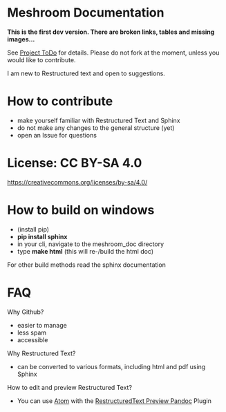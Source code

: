 # Meshroom Documentation

**This is the first dev version. There are broken links, tables and missing images...**

See [Project ToDo](https://github.com/natowi/meshroom_doc/projects/1) for details.
Please do not fork at the moment, unless you would like to contribute.

I am new to Restructured text and open to suggestions.

# How to contribute

- make yourself familiar with Restructured Text and Sphinx
- do not make any changes to the general structure (yet)
- open an Issue for questions

# License: CC BY-SA 4.0
https://creativecommons.org/licenses/by-sa/4.0/


# How to build on windows

- (install pip)
- **pip install sphinx**
- in your cli, navigate to the meshroom_doc directory 
- type **make html** (this will re-/build the html doc)

For other build methods read the sphinx documentation

# FAQ

Why Github?
- easier to manage
- less spam
- accessible

Why Restructured Text?
- can be converted to various formats, including html and pdf using Sphinx

How to edit and preview Restructured Text?
- You can use [Atom](https://atom.io/) with the [RestructuredText Preview Pandoc](https://atom.io/packages/rst-preview-pandoc) Plugin
